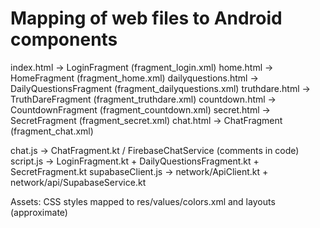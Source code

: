 # Mapping of web files to Android components

index.html -> LoginFragment (fragment_login.xml)
home.html -> HomeFragment (fragment_home.xml)
dailyquestions.html -> DailyQuestionsFragment (fragment_dailyquestions.xml)
truthdare.html -> TruthDareFragment (fragment_truthdare.xml)
countdown.html -> CountdownFragment (fragment_countdown.xml)
secret.html -> SecretFragment (fragment_secret.xml)
chat.html -> ChatFragment (fragment_chat.xml)

chat.js -> ChatFragment.kt / FirebaseChatService (comments in code)
script.js -> LoginFragment.kt + DailyQuestionsFragment.kt + SecretFragment.kt
supabaseClient.js -> network/ApiClient.kt + network/api/SupabaseService.kt

Assets: CSS styles mapped to res/values/colors.xml and layouts (approximate)
